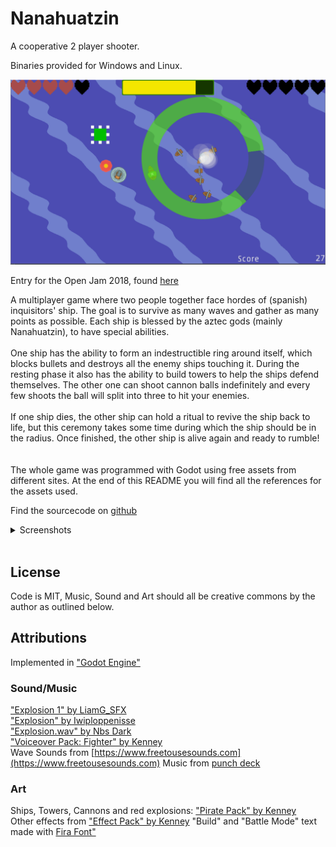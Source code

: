 # Nanahuatzin

A cooperative 2 player shooter.

Binaries provided for Windows and Linux.

![alt text](/Screenshots/Game2.PNG)

Entry for the Open Jam 2018, found [here](https://itch.io/jam/open-jam-2018)

A multiplayer game where two people together face hordes of (spanish) inquisitors' ship. The goal is to survive as many waves and gather as many points as possible. Each ship is blessed by the aztec gods (mainly Nanahuatzin), to have special abilities. <br/> <br/>
One ship has the ability to form an indestructible ring around itself, which blocks bullets and destroys all the enemy ships touching it. During the resting phase it also has the ability to build towers to help the ships defend themselves. The other one can shoot cannon balls indefinitely and every few shoots the ball will split into three to hit your enemies. <br/> <br/>
If one ship dies, the other ship can hold a ritual to revive the ship back to life, but this ceremony takes some time during which the ship should be in the radius. Once finished, the other ship is alive again and ready to rumble! <br/> <br/> <br/>
The whole game was programmed with Godot using free assets from different sites. At the end of this README you will find all the references for the assets used.

Find the sourcecode on [github](https://github.com/Rohurd/Nanahuatzin)

<details>
  <summary>Screenshots</summary>
  
![alt text](/Screenshots/Menu.PNG)
![alt text](/Screenshots/Game1.PNG)
![alt text](/Screenshots/Game2.PNG)

</details> <br/>

## License

Code is MIT, Music, Sound and Art should all be creative commons by the author as outlined below.

## Attributions

Implemented in ["Godot Engine"](https://godotengine.org/) <br/>

### Sound/Music

["Explosion 1" by LiamG_SFX](https://freesound.org/people/LiamG_SFX/sounds/322481/) <br/>
["Explosion" by Iwiploppenisse](https://freesound.org/people/Iwiploppenisse/sounds/156031/) <br/>
["Explosion.wav" by Nbs Dark](https://freesound.org/people/Nbs%20Dark/sounds/94185/) <br/>
["Voiceover Pack: Fighter" by Kenney](https://kenney.nl/assets/voiceover-pack-fighter) <br/>
Wave Sounds from [https://www.freetousesounds.com](https://www.freetousesounds.com)
Music from [punch deck](https://soundcloud.com/punch-deck/bhangra-bass)

### Art

Ships, Towers, Cannons and red explosions: ["Pirate Pack" by Kenney](https://kenney.nl/assets/pirate-pack) <br/>
Other effects from ["Effect Pack" by Kenney](https://kenney.nl/assets/particle-pack)
"Build" and "Battle Mode" text made with [Fira Font"](https://mozilla.github.io/Fira/)

